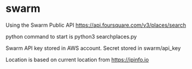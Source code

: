 # swarm
Using the Swarm Public API https://api.foursquare.com/v3/places/search

python command to start is
python3 searchplaces.py

Swarm API key stored in AWS account. Secret stored in
swarm/api_key

Location is based on current location from https://ipinfo.io